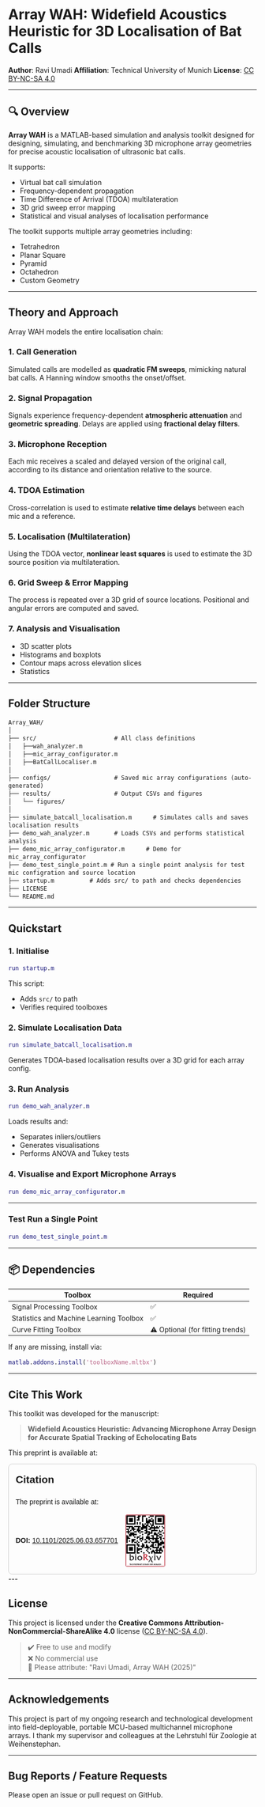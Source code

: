 # Array WAH: Widefield Acoustics Heuristic for 3D Localisation of Bat Calls

**Author**: Ravi Umadi
**Affiliation**: Technical University of Munich
**License**: [CC BY-NC-SA 4.0](LICENSE.md)

---

## 🔍 Overview

**Array WAH** is a MATLAB-based simulation and analysis toolkit designed for designing, simulating, and benchmarking 3D microphone array geometries for precise acoustic localisation of ultrasonic bat calls.

It supports:

- Virtual bat call simulation
- Frequency-dependent propagation
- Time Difference of Arrival (TDOA) multilateration
- 3D grid sweep error mapping
- Statistical and visual analyses of localisation performance

The toolkit supports multiple array geometries including:

- Tetrahedron
- Planar Square
- Pyramid
- Octahedron
- Custom Geometry

---

## Theory and Approach

Array WAH models the entire localisation chain:

###  1. Call Generation

Simulated calls are modelled as **quadratic FM sweeps**, mimicking natural bat calls. A Hanning window smooths the onset/offset.

###  2. Signal Propagation

Signals experience frequency-dependent **atmospheric attenuation** and **geometric spreading**. Delays are applied using **fractional delay filters**.

###  3. Microphone Reception

Each mic receives a scaled and delayed version of the original call, according to its distance and orientation relative to the source.

### 4. TDOA Estimation

Cross-correlation is used to estimate **relative time delays** between each mic and a reference.

###  5. Localisation (Multilateration)

Using the TDOA vector, **nonlinear least squares** is used to estimate the 3D source position via multilateration.

###  6. Grid Sweep & Error Mapping

The process is repeated over a 3D grid of source locations. Positional and angular errors are computed and saved.

###  7. Analysis and Visualisation

- 3D scatter plots
- Histograms and boxplots
- Contour maps across elevation slices
- Statistics

---

##  Folder Structure

```
Array_WAH/
│
├── src/                      # All class definitions
│   ├──wah_analyzer.m
│   ├──mic_array_configurator.m
│   ├──BatCallLocaliser.m
│
├── configs/                  # Saved mic array configurations (auto-generated)
├── results/                  # Output CSVs and figures
│   └── figures/
│
├── simulate_batcall_localisation.m      # Simulates calls and saves localisation results
├── demo_wah_analyzer.m       # Loads CSVs and performs statistical analysis
├── demo_mic_array_configurator.m      # Demo for mic_array_configurator
├── demo_test_single_point.m # Run a single point analysis for test mic configration and source location
├── startup.m          # Adds src/ to path and checks dependencies
├── LICENSE
└── README.md
```

---

##  Quickstart

### 1. Initialise

```matlab
run startup.m
```

This script:

- Adds `src/` to path
- Verifies required toolboxes

### 2. Simulate Localisation Data

```matlab
run simulate_batcall_localisation.m
```

Generates TDOA-based localisation results over a 3D grid for each array config.

### 3. Run Analysis

```matlab
run demo_wah_analyzer.m
```

Loads results and:

- Separates inliers/outliers
- Generates visualisations
- Performs ANOVA and Tukey tests

### 4. Visualise and Export Microphone Arrays

```matlab
run demo_mic_array_configurator.m
```

---

### Test Run a Single Point
```matlab
run demo_test_single_point.m
```

---
## 📦 Dependencies

| Toolbox                                 | Required                        |
| --------------------------------------- | ------------------------------- |
| Signal Processing Toolbox               | ✅                               |
| Statistics and Machine Learning Toolbox | ✅                               |
| Curve Fitting Toolbox                   | ⚠️ Optional (for fitting trends) |

If any are missing, install via:

```matlab
matlab.addons.install('toolboxName.mltbx')
```

---

##  Cite This Work

This toolkit was developed for the manuscript:

> **Widefield Acoustics Heuristic: Advancing Microphone Array Design for Accurate Spatial Tracking of Echolocating Bats**  

This preprint is available at:

<div style="font-family: sans-serif; line-height: 1.6; max-width: 600px; border: 1px solid #ccc; padding: 1em; border-radius: 8px;">
  <h2 style="margin-top: 0;">Citation</h2>
  <p>The preprint is available at:</p>
  <div style="display: flex; align-items: center; gap: 1em;">
    <div>
      <strong>DOI:</strong> 
      <a href="https://doi.org/10.1101/2025.06.03.657701" target="_blank">10.1101/2025.06.03.657701</a>
    </div>
    <img src="img/qr_img.png" alt="DOI QR Code" style="width: 80px; height: auto; border: 1px solid #eee; border-radius: 4px;">
  </div>
</div>
---

## License

This project is licensed under the **Creative Commons Attribution-NonCommercial-ShareAlike 4.0** license ([CC BY-NC-SA 4.0](https://creativecommons.org/licenses/by-nc-sa/4.0/)).

> ✔️ Free to use and modify  
> ❌ No commercial use  
> 📝 Please attribute: "Ravi Umadi, Array WAH (2025)"

---

##  Acknowledgements

This project is part of my ongoing research and technological development into field-deployable, portable MCU-based multichannel microphone arrays. I thank my supervisor and colleagues at the Lehrstuhl für Zoologie at Weihenstephan.

---

##  Bug Reports / Feature Requests

Please open an issue or pull request on GitHub.